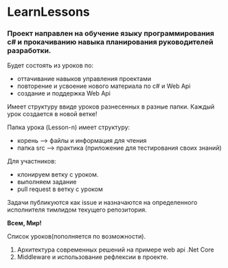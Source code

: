 # **LearnLessons**

### Проект направлен на обучение языку программирования c# и прокачиванию навыка планирования руководителей разработки.

Будет состоять из уроков по:
- оттачивание навыков управления проектами
- повторение и усвоение нового материала по с# и Web Api
- создание и поддержка Web Api

Имеет структуру ввиде уроков разнесенных в разные папки. Каждый урок создается в новой ветке!

Папка урока (Lesson-n) имеет структуру:
- корень --> файлы и информация для чтения
- папка src --> практика (приложение для тестирования своих знаний)

Для участников:
- клонируем ветку с уроком.
- выполняем задание
- pull request в ветку с уроком

Задачи публикуются как issue и назначаются на определенного исполнителя тимлидом текущего репозитория.

**Всем, Мир!**


Список уроков(пополняется по возможности).

1. Архитектура современных решений на примере web api .Net Core
2. Middleware и использование рефлексии в проекте.
